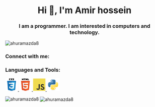 <h1 align="center">Hi 👋, I'm Amir hossein</h1>
<h3 align="center">I am a programmer. I am interested in computers and technology.</h3>

<p align="left"> <img src="https://komarev.com/ghpvc/?username=ahuramazda8&label=Profile%20views&color=0e75b6&style=flat" alt="ahuramazda8" /> </p>

<h3 align="left">Connect with me:</h3>
<p align="left">
</p>

<h3 align="left">Languages and Tools:</h3>
<p align="left"> <a href="https://www.w3schools.com/css/" target="_blank" rel="noreferrer"> <img src="https://raw.githubusercontent.com/devicons/devicon/master/icons/css3/css3-original-wordmark.svg" alt="css3" width="40" height="40"/> </a> <a href="https://www.w3.org/html/" target="_blank" rel="noreferrer"> <img src="https://raw.githubusercontent.com/devicons/devicon/master/icons/html5/html5-original-wordmark.svg" alt="html5" width="40" height="40"/> </a> <a href="https://developer.mozilla.org/en-US/docs/Web/JavaScript" target="_blank" rel="noreferrer"> <img src="https://raw.githubusercontent.com/devicons/devicon/master/icons/javascript/javascript-original.svg" alt="javascript" width="40" height="40"/> </a> <a href="https://www.python.org" target="_blank" rel="noreferrer"> <img src="https://raw.githubusercontent.com/devicons/devicon/master/icons/python/python-original.svg" alt="python" width="40" height="40"/> </a> </p>

<p><img align="left" src="https://github-readme-stats.vercel.app/api/top-langs?username=ahuramazda8&show_icons=true&locale=en&layout=compact" alt="ahuramazda8" /></p>

<p>&nbsp;<img align="center" src="https://github-readme-stats.vercel.app/api?username=ahuramazda8&show_icons=true&locale=en" alt="ahuramazda8" /></p>
